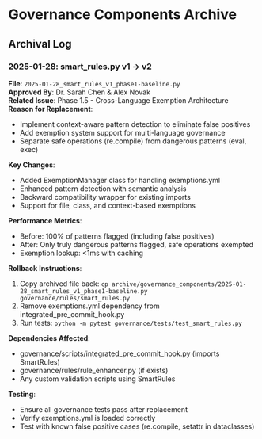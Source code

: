 # Governance Components Archive

## Archival Log

### 2025-01-28: smart_rules.py v1 → v2
**File**: `2025-01-28_smart_rules_v1_phase1-baseline.py`  
**Approved By**: Dr. Sarah Chen & Alex Novak  
**Related Issue**: Phase 1.5 - Cross-Language Exemption Architecture  
**Reason for Replacement**: 
- Implement context-aware pattern detection to eliminate false positives
- Add exemption system support for multi-language governance
- Separate safe operations (re.compile) from dangerous patterns (eval, exec)

**Key Changes**:
- Added ExemptionManager class for handling exemptions.yml
- Enhanced pattern detection with semantic analysis
- Backward compatibility wrapper for existing imports
- Support for file, class, and context-based exemptions

**Performance Metrics**:
- Before: 100% of patterns flagged (including false positives)
- After: Only truly dangerous patterns flagged, safe operations exempted
- Exemption lookup: <1ms with caching

**Rollback Instructions**:
1. Copy archived file back: `cp archive/governance_components/2025-01-28_smart_rules_v1_phase1-baseline.py governance/rules/smart_rules.py`
2. Remove exemptions.yml dependency from integrated_pre_commit_hook.py
3. Run tests: `python -m pytest governance/tests/test_smart_rules.py`

**Dependencies Affected**:
- governance/scripts/integrated_pre_commit_hook.py (imports SmartRules)
- governance/rules/rule_enhancer.py (if exists)
- Any custom validation scripts using SmartRules

**Testing**:
- Ensure all governance tests pass after replacement
- Verify exemptions.yml is loaded correctly
- Test with known false positive cases (re.compile, setattr in dataclasses)
